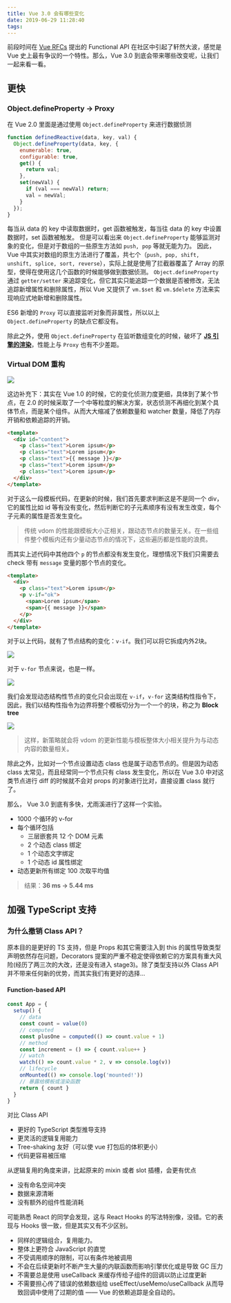 ```yaml
---
title: Vue 3.0 会有哪些变化
date: 2019-06-29 11:28:40
tags:
---
```

前段时间在 [Vue RFCs](https://github.com/vuejs/rfcs) 提出的 Functional API 在社区中引起了轩然大波，感觉是 Vue 史上最有争议的一个特性。那么，Vue 3.0 到底会带来哪些改变呢，让我们一起来看一看。

<!--more-->

## 更快

### Object.defineProperty -> Proxy

在 Vue 2.0 里面是通过使用 `Object.defineProperty` 来进行数据侦测
```javascript
function definedReactive(data, key, val) {
  Object.defineProperty(data, key, {
    enumerable: true,
    configurable: true,
    get() {
      return val;
    },
    set(newVal) {
      if (val === newVal) return;
      val = newVal;
    }
  });
}

```
每当从 data 的 key 中读取数据时，get 函数被触发，每当往 data 的 key 中设置数据时，set 函数被触发。
但是可以看出来 `Object.defineProperty` 能够监测对象的变化，但是对于数组的一些原生方法如 `push, pop` 等就无能为力。
因此，Vue 中其实对数组的原生方法进行了覆盖，共七个（`push, pop, shift, unshift, splice, sort, reverse`），实际上就是使用了拦截器覆盖了 Array 的原型，使得在使用这几个函数的时候能够做到数据侦测。
`Object.defineProperty` 通过 `getter/setter` 来追踪变化，但它其实只能追踪一个数据是否被修改，无法追踪新增属性和删除属性，所以 Vue 又提供了 `vm.$set` 和 `vm.$delete` 方法来实现响应式地新增和删除属性。

ES6 新增的 `Proxy` 可以直接监听对象而非属性，所以以上 `Object.defineProperty` 的缺点它都没有。

除此之外，使用 `Object.defineProperty` 在监听数组变化的时候，破坏了 **[JS 引擎的渲染](https://github.com/dt-fe/weekly/blob/master/62.%E7%B2%BE%E8%AF%BB%E3%80%8AJS%20%E5%BC%95%E6%93%8E%E5%9F%BA%E7%A1%80%E4%B9%8B%20Shapes%20and%20Inline%20Caches%E3%80%8B.md)**，性能上与 `Proxy` 也有不少差距。

### Virtual DOM 重构
![](https://i.loli.net/2019/06/29/5d1736bac776433441.jpeg)

这边补充下：其实在 Vue 1.0 的时候，它的变化侦测力度更细，具体到了某个节点，在 2.0 的时候采取了一个中等粒度的解决方案，状态侦测不再细化到某个具体节点，而是某个组件。从而大大缩减了依赖数量和 watcher 数量，降低了内存开销和依赖追踪的开销。

```html
<template>
  <div id="content">
    <p class="text">Lorem ipsum</p>
    <p class="text">Lorem ipsum</p>
    <p class="text">{{ message }}</p>
    <p class="text">Lorem ipsum</p>
    <p class="text">Lorem ipsum</p>
  </div>
</template>
```

对于这么一段模板代码，在更新的时候，我们首先要求判断这是不是同一个 div，它的属性比如 id 等有没有变化，然后判断它的子元素顺序有没有发生改变，每个子元素的属性是否发生变化。

> 传统 vdom 的性能跟模板大小正相关，跟动态节点的数量无关。在一些组件整个模板内还有少量动态节点的情况下，这些遍历都是性能的浪费。

而其实上述代码中其他四个 `p` 的节点都没有发生变化，理想情况下我们只需要去 check 带有 `message` 变量的那个节点的变化。 

```html
<template>
  <div>
    <p class="text">Lorem ipsum</p>
    <p v-if="ok">
      <span>Lorem ipsum</span>
      <span>{{ message }}</span>
    </p>
  </div>
</template>
```

对于以上代码，就有了节点结构的变化：`v-if`。我们可以将它拆成内外2块。

![](https://i.loli.net/2019/06/30/5d181ce03576128336.jpeg)

对于 `v-for` 节点来说，也是一样。

![](https://i.loli.net/2019/06/30/5d181d77611d293658.jpeg)

我们会发现动态结构性节点的变化只会出现在 `v-if`，`v-for` 这类结构性指令下，因此，我们以结构性指令为边界将整个模板切分为一个一个的块，称之为 **Block tree**

![](https://i.loli.net/2019/06/30/5d182827a8ba974072.jpeg)

> 这样，新策略就会将 vdom 的更新性能与模板整体大小相关提升为与动态内容的数量相关。

除此之外，比如对一个节点设置动态 class 也是属于动态节点的。但是因为动态 class 太常见，而且经常同一个节点只有 class 发生变化，所以在 Vue 3.0 中对这类节点进行 diff 的时候就不会对 props 的对象进行比对，直接设置 class 就行了。

那么， Vue 3.0 到底有多快，尤雨溪进行了这样一个实验。

- 1000 个循环的 v-for
- 每个循环包括
  - 三层嵌套共 12 个 DOM 元素
  - 2 个动态 class 绑定
  - 1 个动态文字绑定
  - 1 个动态 id 属性绑定
- 动态更新所有绑定 100 次取平均值

> 结果：**36 ms -> 5.44 ms**

## 加强 TypeScript 支持

### 为什么撤销 Class API？

原本目的是更好的 TS 支持，但是 Props 和其它需要注入到 this 的属性导致类型声明依然存在问题，Decorators 提案的严重不稳定使得依赖它的方案具有重大风险(经历了两三次的大改，还是没有进入 stage3)。除了类型支持以外 Class API 并不带来任何新的优势，而其实我们有更好的选择...

#### Function-based API

```js
const App = {
  setup() {
    // data
    const count = value(0)
    // computed
    const plusOne = computed(() => count.value + 1)
    // method
    const increment = () => { count.value++ }
    // watch
    watch(() => count.value * 2, v => console.log(v))
    // lifecycle
    onMounted(() => console.log('mounted!'))
    // 暴露给模板或渲染函数
    return { count }
  }
}
```

对比 Class API
- 更好的 TypeScript 类型推导支持
- 更灵活的逻辑复用能力
- Tree-shaking 友好（可以使 vue 打包后的体积更小）
- 代码更容易被压缩

从逻辑复用的角度来讲，比起原来的 mixin 或者 slot 插槽，会更有优点
- 没有命名空间冲突
- 数据来源清晰
- 没有额外的组件性能消耗

可能熟悉 React 的同学会发现，这与 React Hooks 的写法特别像，没错。它的表现与 Hooks 很一致，但是其实又有不少区别。
- 同样的逻辑组合，复用能力。
- 整体上更符合 JavaScript 的直觉
- 不受调用顺序的限制，可以有条件地被调用
- 不会在后续更新时不断产生大量的内联函数而影响引擎优化或是导致 GC 压力
- 不需要总是使用 useCallback 来缓存传给子组件的回调以防止过度更新
- 不需要担心传了错误的依赖数组给 useEffect/useMemo/useCallback 从而导致回调中使用了过期的值 —— Vue 的依赖追踪是全自动的。
